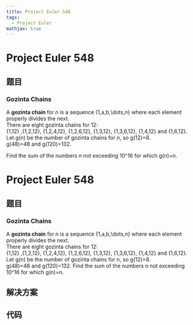 ```yaml
---
title: Project Euler 548
tags:
  - Project Euler
mathjax: true
---
```

<escape><!-- more --></escape>
    
# Project Euler 548
## 题目
### Gozinta Chains


A <b>gozinta chain </b>for <var>n</var> is a sequence {1,a,b,\dots,<var>n</var>} where each element properly divides the next.<br />
There are eight gozinta chains for 12:<br />
{1,12} ,{1,2,12}, {1,2,4,12}, {1,2,6,12}, {1,3,12}, {1,3,6,12}, {1,4,12} and {1,6,12}.<br /> 
Let g(<var>n</var>) be the number of gozinta chains for <var>n</var>, so g(12)=8.<br />
g(48)=48 and g(120)=132.


Find the sum of the numbers <var>n</var>  not exceeding 10^16 for which g(<var>n</var>)=<var>n</var>.



# Project Euler 548
## 题目
### Gozinta Chains

A <b>gozinta chain</b> for n is a sequence {1,a,b,\dots,n} where each element properly divides the next.<br>There are eight gozinta chains for 12:<br>{1,12} ,{1,2,12}, {1,2,4,12}, {1,2,6,12}, {1,3,12}, {1,3,6,12}, {1,4,12} and {1,6,12}.<br>Let g(n) be the number of gozinta chains for n, so g(12)=8.<br>g(48)=48 and g(120)=132.
Find the sum of the numbers n not exceeding 10^16 for which g(n)=n.


## 解决方案


## 代码


